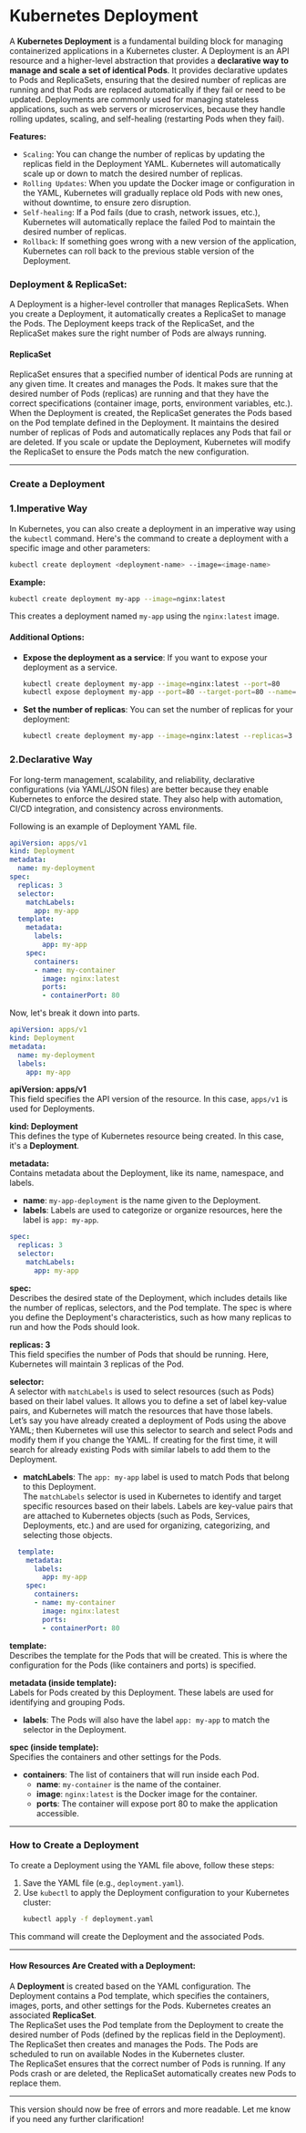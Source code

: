 # Kubernetes Deployment

A **Kubernetes Deployment** is a fundamental building block for managing containerized applications in a Kubernetes cluster. A Deployment is an API resource and a higher-level abstraction that provides a **declarative way to manage and scale a set of identical Pods**. It provides declarative updates to Pods and ReplicaSets, ensuring that the desired number of replicas are running and that Pods are replaced automatically if they fail or need to be updated. Deployments are commonly used for managing stateless applications, such as web servers or microservices, because they handle rolling updates, scaling, and self-healing (restarting Pods when they fail).

**Features:**
- `Scaling`: You can change the number of replicas by updating the replicas field in the Deployment YAML. Kubernetes will automatically scale up or down to match the desired number of replicas.
- `Rolling Updates`: When you update the Docker image or configuration in the YAML, Kubernetes will gradually replace old Pods with new ones, without downtime, to ensure zero disruption.
- `Self-healing`: If a Pod fails (due to crash, network issues, etc.), Kubernetes will automatically replace the failed Pod to maintain the desired number of replicas.
- `Rollback`: If something goes wrong with a new version of the application, Kubernetes can roll back to the previous stable version of the Deployment.

### Deployment & ReplicaSet:
A Deployment is a higher-level controller that manages ReplicaSets. When you create a Deployment, it automatically creates a ReplicaSet to manage the Pods. The Deployment keeps track of the ReplicaSet, and the ReplicaSet makes sure the right number of Pods are always running.

#### **ReplicaSet**
ReplicaSet ensures that a specified number of identical Pods are running at any given time. It creates and manages the Pods. It makes sure that the desired number of Pods (replicas) are running and that they have the correct specifications (container image, ports, environment variables, etc.). When the Deployment is created, the ReplicaSet generates the Pods based on the Pod template defined in the Deployment. It maintains the desired number of replicas of Pods and automatically replaces any Pods that fail or are deleted. If you scale or update the Deployment, Kubernetes will modify the ReplicaSet to ensure the Pods match the new configuration.

---

### Create a Deployment

### 1.Imperative Way

In Kubernetes, you can also create a deployment in an imperative way using the `kubectl` command. Here's the command to create a deployment with a specific image and other parameters:   
```bash
kubectl create deployment <deployment-name> --image=<image-name>
```   
**Example:**   
```bash
kubectl create deployment my-app --image=nginx:latest
```    
This creates a deployment named `my-app` using the `nginx:latest` image.

#### Additional Options:
- **Expose the deployment as a service**:
  If you want to expose your deployment as a service.   
  ```bash
  kubectl create deployment my-app --image=nginx:latest --port=80      # Container Listing Port 80
  kubectl expose deployment my-app --port=80 --target-port=80 --name=my-app-service
  ```   
- **Set the number of replicas**:
  You can set the number of replicas for your deployment:   
  ```bash
  kubectl create deployment my-app --image=nginx:latest --replicas=3 
  ```   

### 2.Declarative Way

For long-term management, scalability, and reliability, declarative configurations (via YAML/JSON files) are better because they enable Kubernetes to enforce the desired state. They also help with automation, CI/CD integration, and consistency across environments.

Following is an example of Deployment YAML file.

```yaml
apiVersion: apps/v1
kind: Deployment
metadata:
  name: my-deployment
spec:
  replicas: 3
  selector:
    matchLabels:
      app: my-app
  template:
    metadata:
      labels:
        app: my-app
    spec:
      containers:
      - name: my-container
        image: nginx:latest
        ports:
        - containerPort: 80
```

Now, let's break it down into parts.

```yaml
apiVersion: apps/v1
kind: Deployment
metadata:
  name: my-deployment
  labels:
    app: my-app
```
**apiVersion: apps/v1**  
This field specifies the API version of the resource. In this case, `apps/v1` is used for Deployments.

**kind: Deployment**  
This defines the type of Kubernetes resource being created. In this case, it's a **Deployment**.

**metadata:**  
Contains metadata about the Deployment, like its name, namespace, and labels.  
- **name**: `my-app-deployment` is the name given to the Deployment.
- **labels**: Labels are used to categorize or organize resources, here the label is `app: my-app`.

```yaml
spec:
  replicas: 3
  selector:
    matchLabels:
      app: my-app
```

**spec:**  
Describes the desired state of the Deployment, which includes details like the number of replicas, selectors, and the Pod template. The spec is where you define the Deployment's characteristics, such as how many replicas to run and how the Pods should look.

**replicas: 3**  
This field specifies the number of Pods that should be running. Here, Kubernetes will maintain 3 replicas of the Pod.

**selector:**  
A selector with `matchLabels` is used to select resources (such as Pods) based on their label values. It allows you to define a set of label key-value pairs, and Kubernetes will match the resources that have those labels.  
Let’s say you have already created a deployment of Pods using the above YAML; then Kubernetes will use this selector to search and select Pods and modify them if you change the YAML. If creating for the first time, it will search for already existing Pods with similar labels to add them to the Deployment.

  - **matchLabels**: The `app: my-app` label is used to match Pods that belong to this Deployment.  
    The `matchLabels` selector is used in Kubernetes to identify and target specific resources based on their labels. Labels are key-value pairs that are attached to Kubernetes objects (such as Pods, Services, Deployments, etc.) and are used for organizing, categorizing, and selecting those objects.

```yaml
  template:
    metadata:
      labels:
        app: my-app
    spec:
      containers:
      - name: my-container
        image: nginx:latest
        ports:
        - containerPort: 80
```

**template:**  
Describes the template for the Pods that will be created. This is where the configuration for the Pods (like containers and ports) is specified.

**metadata (inside template):**  
Labels for Pods created by this Deployment. These labels are used for identifying and grouping Pods.  
- **labels**: The Pods will also have the label `app: my-app` to match the selector in the Deployment.

**spec (inside template):**  
Specifies the containers and other settings for the Pods.
  - **containers**: The list of containers that will run inside each Pod.  
    - **name**: `my-container` is the name of the container.  
    - **image**: `nginx:latest` is the Docker image for the container.  
    - **ports**: The container will expose port 80 to make the application accessible.

---

### How to Create a Deployment

To create a Deployment using the YAML file above, follow these steps:

1. Save the YAML file (e.g., `deployment.yaml`).
2. Use `kubectl` to apply the Deployment configuration to your Kubernetes cluster:
   ```bash
   kubectl apply -f deployment.yaml
   ```

This command will create the Deployment and the associated Pods.

---

#### How Resources Are Created with a Deployment:
A **Deployment** is created based on the YAML configuration. The Deployment contains a Pod template, which specifies the containers, images, ports, and other settings for the Pods. Kubernetes creates an associated **ReplicaSet**.  
The ReplicaSet uses the Pod template from the Deployment to create the desired number of Pods (defined by the replicas field in the Deployment). The ReplicaSet then creates and manages the Pods. The Pods are scheduled to run on available Nodes in the Kubernetes cluster.  
The ReplicaSet ensures that the correct number of Pods is running. If any Pods crash or are deleted, the ReplicaSet automatically creates new Pods to replace them.

---

This version should now be free of errors and more readable. Let me know if you need any further clarification!
